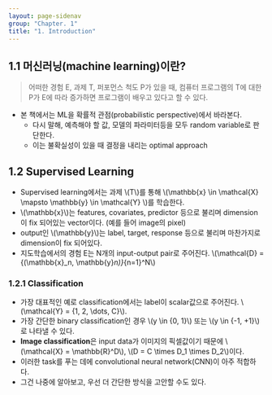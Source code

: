 ```yaml
---
layout: page-sidenav
group: "Chapter. 1"
title: "1. Introduction"
---
```


## 1.1 머신러닝(machine learning)이란?

> 어떠한 경험 E, 과제 T, 퍼포먼스 척도 P가 있을 때, 컴퓨터 프로그램의 T에 대한 P가 E에 따라 증가하면 프로그램이 배우고 있다고 할 수 있다.

- 본 책에서는 ML을 확률적 관점(probabilistic perspective)에서 바라본다.
  - 다시 말해, 예측해야 할 값, 모델의 파라미터등을 모두 random variable로 판단한다.
  - 이는 불확실성이 있을 때 결정을 내리는 optimal approach
  
## 1.2 Supervised Learning

- Supervised learning에서는 과제 \\(T\\)를 통해 \\(\mathbb{x} \in \mathcal{X} \mapsto \mathbb{y} \in \mathcal{Y} \\)를 학습한다.
- \\(\mathbb{x}\\)는 features, covariates, predictor 등으로 불리며 dimension이 fix 되어있는 vector이다. (예를 들어 image의 pixel)
- output인 \\(\mathbb{y}\\)는 label, target, response 등으로 불리며 마찬가지로 dimension이 fix 되어있다.
- 지도학습에서의 경험 E는 N개의 input-output pair로 주어진다. \\(\mathcal{D} = \{(\mathbb{x}_n, \mathbb{y}_n)\}_{n=1}^N\\)

### 1.2.1 Classification

- 가장 대표적인 예로 classification에서는 label이 scalar값으로 주어진다. \\(\mathcal{Y} = \{1, 2, \dots, C\}\\).
- 가장 간단한 binary classification인 경우 \\(y \in \{0, 1\}\\) 또는 \\(y \in \{-1, +1\}\\) 로 나타낼 수 있다.
- **Image classification**은 input data가 이미지의 픽셀값이기 때문에 \\(\mathcal{X} = \mathbb{R}^D\\), \\(D = C \times D_1 \times D_2\\)이다.
- 이러한 task를 푸는 데에 convolutional neural network(CNN)이 아주 적합하다.
- 그건 나중에 알아보고, 우선 더 간단한 방식을 고안할 수도 있다.
 
